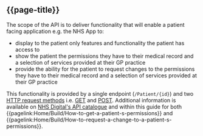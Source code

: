 ## {{page-title}}

The scope of the API is to deliver functionality that will enable a patient facing application e.g. the NHS App to:

- display to the patient only features and functionality the patient has access to
- show the patient the permissions they have to their medical record and a selection of services provided at their GP practice
- provide the ability for the patient to request changes to the permissions they have to their medical record and a selection of services provided at their GP practice

This functionality is provided by a single endpoint (`/Patient/{id}`) and two [HTTP request methods](https://developer.mozilla.org/en-US/docs/Web/HTTP/Methods) i.e. [GET](https://developer.mozilla.org/en-US/docs/Web/HTTP/Methods/GET) and [POST](https://developer.mozilla.org/en-US/docs/Web/HTTP/Methods/POST). Additional information is available on [NHS Digital's API catalogue](https://digital.nhs.uk/developer/api-catalogue/gp-connect-patient-facing-user-permissions) and within this guide for both {{pagelink:Home/Build/How-to-get-a-patient-s-permissions}} and {{pagelink:Home/Build/How-to-request-a-change-to-a-patient-s-permissions}}.
